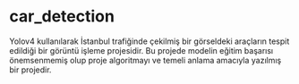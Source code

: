 # car_detection
Yolov4 kullanılarak İstanbul trafiğinde çekilmiş bir görseldeki araçların tespit edildiği bir görüntü işleme projesidir.
Bu projede modelin eğitim başarısı önemsenmemiş olup proje algoritmayı ve temeli anlama amacıyla yazılmış bir projedir.
